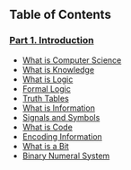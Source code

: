 ## Table of Contents

### [Part 1. Introduction](/part/1/section/1)
- [What is Computer Science](/part/1/section/1)
- [What is Knowledge](/part/1/section/2)
- [What is Logic](/part/1/section/3)
- [Formal Logic](/part/1/section/4)
- [Truth Tables](/part/1/section/5)
- [What is Information](/part/1/section/6)
- [Signals and Symbols](/part/1/section/7)
- [What is Code](/part/1/section/8)
- [Encoding Information](/part/1/section/9)
- [What is a Bit](/part/1/section/10)
- [Binary Numeral System](/part/1/section/11)

<style>
    .markdown-section ul li {
        list-style: decimal;
    }

    .markdown-section h3 a,
    .markdown-section ul li a {
        text-decoration: none !important;
    }

    .markdown-section ul li a {
        font-style: italic;
    }

    .markdown-section h3 a:hover,
    .markdown-section ul li a:hover {
        text-decoration: underline !important;
    }
</style>
